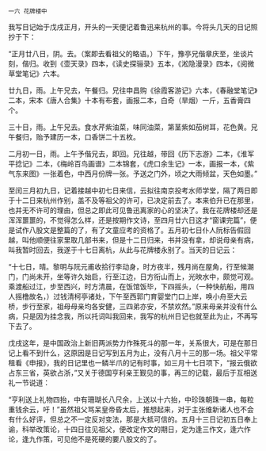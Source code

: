     一六 花牌楼中 

   我写日记始于戊戌正月，开头的一天便记着鲁迅来杭州的事。今将头几天的日记照抄于下：

   “正月廿八日，阴。去。（案即去看祖父的略语。）下午，豫亭兄偕章庆至，坐谈片刻，偕归。收到《壶天录》四本，《读史探骊录》五本，《淞隐漫录》四本，《阅微草堂笔记》六本。

   廿九日，雨。上午兄去，午餐归。兄往申昌购《徐霞客游记》六本，《春融堂笔记》二本，宋本《唐人合集》十本有布套，画报二本，白奇（旱烟）一斤，五香膏四个。

   三十日，雨。上午兄去。食水芹紫油菜，味同油菜，第茎紫如茄树耳，花色黄。兄午餐归，贻予建历一本，口香饼二十五枚。

   二月初一日，雨。上午予偕兄去，即回。兄往越，带回《历下志游》二本，《淮军平捻记》二本，《梅岭百鸟画谱》二本锦套，《虎口余生记》一本，画报一本，《紫气东来图》一张着色，中西月份牌一张。予送之门外，顷之大雨倾盆，天色如墨。”

   至闰三月初九日，记着接越中初七日来信，云拟往南京投考水师学堂，隔了两日即于十二日来杭州作别，盖不及等祖父的许可，已决定前去了。本来伯升已在那里，也并无不许可的理由，但总之即此可见鲁迅离家的心的坚决了。我在花牌楼却还是浑浑噩噩的，不觉得怎么样，还是按期作文诗，至四月廿六日这才“窗课完篇”，便是试作八股文是整篇的了，有了文童应考的资格了。五月初七日仆人阮标告假回越，叫他顺便往家里取几部书来，但是十二日归来，书并没有拿，却说母亲有病，叫我暂时回去，我遂于十七日离杭，从此与花牌楼永别了。当天的日记云：

   “十七日，晴。黎明与阮元甫收拾行李动身，时方夜半，残月尚在屋角，行至候潮门，门尚未开，坐等许久始启，行至江边，日方衔山而上，光映水中，颇觉可观。乘渡船过江，步至西兴，时方清晨，在饭馆饭毕，下四摇头，（一种快航船，用四人摇橹故名，）过钱清柯亭诸处，下午至西郭门育婴堂门口上岸，唤小舟至大云桥，步行至家，祖母母亲均各安健，三四弟亦安，不禁欢然。”原来母亲并没有什么病，只是因为挂念我，所以托词叫我回来，我写的杭州日记也就至此为止，不再写下去了。

   戊戌这年，是中国政治上新旧两派势力作殊死斗的那一年，关系很大，可是在那日记上看不到什么，这原因是日记写到五月为止，没有八月十三的那一场。祖父平常租看《申报》，我的日记里也一鳞半爪的记有时事，如三月十七日项下，“报云俄欲占东三省，英欲占浙，”又关于德国亨利亲王觐见的事，再三的记载，最后于互相送礼一节说道：

   “亨利送上礼物四抬，中有珊瑚长八尺余，上送以十六抬，中珍珠朝珠一串，每粒重钱余云，吁！”虽然祖父骂呆皇帝昏太后，推想起来，对于主张维新诸人也不会有什么好评，但总之不一定反对变法，那是大抵可信的。五月十三日记初五日奉上谕，科举改策论，十四日往见祖父，便改定作文的期日，定为逢三作文，逢六作论，逢九作策，可见他不是死硬的要八股文的了。

